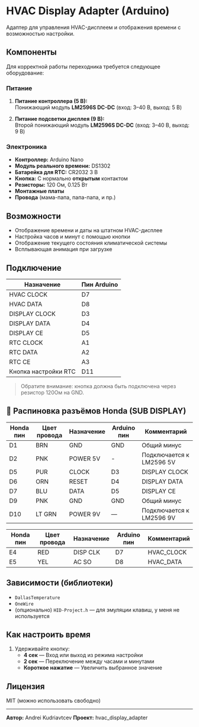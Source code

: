 # HVAC Display Adapter (Arduino)

Адаптер для управления HVAC-дисплеем и отображения времени с возможностью настройки.

## Компоненты

Для корректной работы переходника требуется следующее оборудование:

### Питание

1. **Питание контроллера (5 В):**  
   Понижающий модуль **LM2596S DC-DC** (вход: 3–40 В, выход: 5 В)

2. **Питание подсветки дисплея (9 В):**  
   Второй понижающий модуль **LM2596S DC-DC** (вход: 3–40 В, выход: 9 В)

### Электроника

- **Контроллер:** Arduino Nano  
- **Модуль реального времени:** DS1302  
- **Батарейка для RTC:** CR2032 3 В  
- **Кнопка:** С нормально **открытым** контактом  
- **Резисторы:** 120 Ом, 0.125 Вт  
- **Монтажные платы**  
- **Провода** (мама-папа, папа-папа, и пр.)

## Возможности

- Отображение времени и даты на штатном HVAC-дисплее
- Настройка часов и минут с помощью кнопки
- Отображение текущего состояния климатической системы
- Всплывающая анимация при загрузке

## Подключение

| Назначение            | Пин Arduino |
|-----------------------|-------------|
| HVAC CLOCK            | D7          |
| HVAC DATA             | D8          |
| DISPLAY CLOCK         | D3          |
| DISPLAY DATA          | D4          |
| DISPLAY CE            | D5          |
| RTC CLOCK             | A1          |
| RTC DATA              | A2          |
| RTC CE                | A3          |
| Кнопка настройки RTC  | D11         |

> Обратите внимание: кнопка должна быть подключена через резистор 120Ом на GND.


## 🔌 Распиновка разъёмов Honda (SUB DISPLAY)

| Honda пин | Цвет провода  | Назначение          | Arduino пин | Комментарий                   |
|-----------|---------------|---------------------|-------------|-------------------------------|
| D1        | BRN           | GND                 | GND         | Общий минус                   |
| D2        | PNK           | POWER 5V            | -           | Подключается к LM2596 5V      |
| D5        | PUR           | CLOCK               | D3          | DISPLAY CLOCK                 |
| D6        | ORN           | RESET               | D4          | DISPLAY DATA                  |
| D7        | BLU           | DATA                | D5          | DISPLAY CE                    |
| D9        | PNK           | GND                 | GND         | Общий минус                   |
| D10       | LT GRN        | POWER 9V            | —           | Подключается к LM2596 9V      |

| Honda пин | Цвет провода  | Назначение          | Arduino пин | Комментарий                   |
|-----------|---------------|---------------------|-------------|-------------------------------|
| E4        | RED           | DISP CLK            | D7          | HVAC_CLOCK                    |
| E5        | YEL           | AC SO               | D8          | HVAC_DATA                     |

## Зависимости (библиотеки)

- `DallasTemperature`
- `OneWire`
- (опционально) `HID-Project.h` — для эмуляции клавиш, у меня не используется

## Как настроить время

1. Удерживайте кнопку:
   - **4 сек** — Вход или выход из режима настройки
   - **2 сек** — Переключение между часами и минутами
   - **Короткое нажатие** — Увеличить выбранное значение

## Лицензия

MIT (можно использовать свободно)

---

**Автор:** Andrei Kudriavtcev 
**Проект:** hvac_display_adapter  




